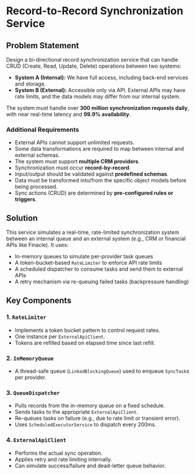 # Record-to-Record Synchronization Service

## Problem Statement

Design a bi-directional record synchronization service that can handle CRUD (Create, Read, Update, Delete) operations between two systems:

- **System A (Internal):** We have full access, including back-end services and storage.
- **System B (External):** Accessible only via API. External APIs may have rate limits, and the data models may differ from our internal system.

The system must handle over **300 million synchronization requests daily**, with near real-time latency and **99.9% availability**.

### Additional Requirements
- External APIs cannot support unlimited requests.
- Some data transformations are required to map between internal and external schemas.
- The system must support **multiple CRM providers**.
- Synchronization must occur **record-by-record**.
- Input/output should be validated against **predefined schemas**.
- Data must be transformed into/from the specific object models before being processed.
- Sync actions (CRUD) are determined by **pre-configured rules or triggers**.

## Solution

This service simulates a real-time, rate-limited synchronization system between an internal queue and an external system (e.g., CRM or financial APIs like Finacle). It uses:

- In-memory queues to simulate per-provider task queues
- A token-bucket-based `RateLimiter` to enforce API rate limits
- A scheduled dispatcher to consume tasks and send them to external APIs
- A retry mechanism via re-queuing failed tasks (backpressure handling)

## Key Components

### 1. `RateLimiter`
- Implements a token bucket pattern to control request rates.
- One instance per `ExternalApiClient`.
- Tokens are refilled based on elapsed time since last refill.

### 2. `InMemoryQueue`
- A thread-safe queue (`LinkedBlockingQueue`) used to enqueue `SyncTask`s per provider.

### 3. `QueueDispatcher`
- Pulls records from the in-memory queue on a fixed schedule.
- Sends tasks to the appropriate `ExternalApiClient`.
- Re-queues tasks on failure (e.g., due to rate limit or transient error).
- Uses `ScheduledExecutorService` to dispatch every 200ms.

### 4. `ExternalApiClient`
- Performs the actual sync operation.
- Applies retry and rate limiting internally.
- Can simulate success/failure and dead-letter queue behavior.